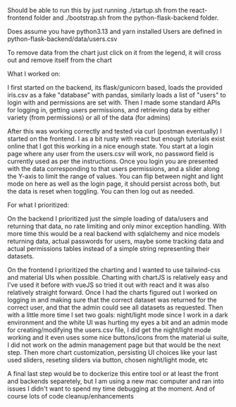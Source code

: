 Should be able to run this by just running ./startup.sh from the react-frontend folder and ./bootstrap.sh from the python-flask-backend folder.

Does assume you have python3.13 and yarn installed
Users are defined in python-flask-backend/data/users.csv

To remove data from the chart just click on it from the legend, it will cross out and remove itself from the chart

What I worked on: 

I first started on the backend, its flask/gunicorn based, loads the provided iris.csv as a fake "database" with pandas, similarly loads a list of "users" to login with and permissions are set with. Then I made some standard APIs for logging in, getting users permissions, and retrieving data by either variety (from permissions) or all of the data (for admins)

After this was working correctly and tested via curl (postman eventually) I started on the frontend. I as a bit rusty with react but enough tutorials exist online that I got this working in a nice enough state. You start at a login page where any user from the users.csv will work, no password field is currently used as per the instructions. Once you login you are presented with the data corresponding to that users permissions, and a slider along the Y-axis to limit the range of values. You can flip between night and light mode on here as well as the login page, it should persist across both, but the data is reset when toggling. You can then log out as needed.

For what I prioritized:

On the backend I prioritized just the simple loading of data/users and returning that data, no rate limiting and only minor exception handling. With more time this would be a real backend with sqlalchemy and nice models returning data, actual passwords for users, maybe some tracking data and actual permissions tables instead of a simple string representing their datasets.

On the frontend I prioritized the charting and I wanted to use tailwind-css and material UIs when possible. Charting with chartJS is relatively easy and I've used it before with vueJS so tried it out with react and it was also relatively straight forward. Once I had the charts figured out I worked on logging in and making sure that the correct dataset was returned for the correct user, and that the admin could see all datasets as requested. Then with a little more time I set two goals: night/light mode since I work in a dark environment and the white UI was hurting my eyes a bit and an admin mode for creating/modifying the users.csv file, I did get the night/light mode working and it even uses some nice buttons/icons from the material ui suite, I did not work on the admin management page but that would be the next step. Then more chart customization, persisting UI choices like your last used sliders, reseting sliders via button, chosen night/light mode, etc

A final last step would be to dockerize this entire tool or at least the front and backends separetely, but I am using a new mac computer and ran into issues I didn't want to spend my time debugging at the moment. And of course lots of code cleanup/enhancements